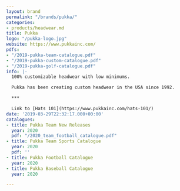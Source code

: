 ```yaml
---
layout: brand
permalink: "/brands/pukka/"
categories:
- products/headwear.md
title: Pukka
logo: "/pukka-logo.jpg"
website: https://www.pukkainc.com/
pdfs:
- "/2019-pukka-team-catalogue.pdf"
- "/2019-pukka-custom-catalogue.pdf"
- "/2019-pukka-golf-catalogue.pdf"
info: |-
  100% customizable headwear with low minimums.

  Pukka has been creating custom headwear in the USA since 1992.

  ***

  Link to [Hats 101](https://www.pukkainc.com/hats-101/)
date: '2019-03-29T22:32:17.000+00:00'
catalogues:
- title: Pukka Team New Releases
  year: 2020
  pdf: "/2020_team_football_catalogue.pdf"
- title: Pukka Team Sports Catalogue
  year: 2020
  pdf: ''
- title: Pukka Football Catalogue
  year: 2020
- title: Pukka Baseball Catalogue
  year: 2020

---
```

